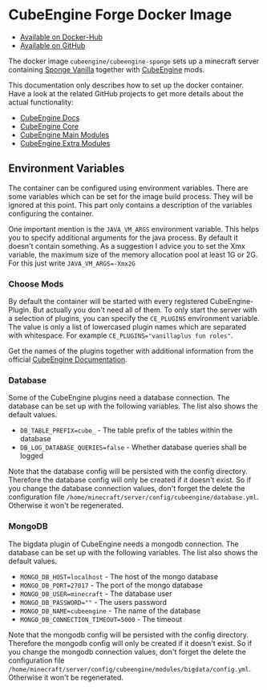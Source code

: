 # CubeEngine Forge Docker Image

- [Available on Docker-Hub](https://hub.docker.com/r/cubeengine/cubeengine-sponge/)
- [Available on GitHub](https://github.com/CubeEngine/docker)

The docker image `cubeengine/cubeengine-sponge` sets up a minecraft server containing [Sponge Vanilla](https://www.spongepowered.org/) together with [CubeEngine](http://cubeengine.org/) mods.

This documentation only describes how to set up the docker container. Have a look at the related GitHub projects to get more details about the actual functionality: 

- [CubeEngine Docs](http://cubeengine.org/)
- [CubeEngine Core](https://github.com/CubeEngine/core)
- [CubeEngine Main Modules](https://github.com/CubeEngine/modules-main)
- [CubeEngine Extra Modules](https://github.com/CubeEngine/modules-extra)


## Environment Variables

The container can be configured using environment variables. There are some variables which can be set for the image build process. They will be ignored at this point. This part only contains a description of the variables configuring the container.

One important mention is the `JAVA_VM_ARGS` environment variable. This helps you to specify additional arguments for the java process. By default it doesn't contain something. As a suggestion I advice you to set the Xmx variable, the maximum size of the memory allocation pool at least 1G or 2G. For this just write `JAVA_VM_ARGS=-Xmx2G`

### Choose Mods

By default the container will be started with every registered CubeEngine-Plugin. But actually you don't need all of them. To only start the server with a selection of plugins, you can specify the `CE_PLUGINS` environment variable. The value is only a list of lowercased plugin names which are separated with whitespace. For example `CE_PLUGINS="vanillaplus fun roles"`.

Get the names of the plugins together with additional information from the official [CubeEngine Documentation](http://cubeengine.org/).

### Database

Some of the CubeEngine plugins need a database connection. The database can be set up with the following variables. The list also shows the default values.

- `DB_TABLE_PREFIX=cube_` - The table prefix of the tables within the database
- `DB_LOG_DATABASE_QUERIES=false` - Whether database queries shall be logged

Note that the database config will be persisted with the config directory. Therefore the database config will only be created if it doesn't exist. So if you change the database connection values, don't forget the delete the configuration file `/home/minecraft/server/config/cubeengine/database.yml`. Otherwise it won't be regenerated.

### MongoDB

The bigdata plugin of CubeEngine needs a mongodb connection. The database can be set up with the following variables. The list also shows the default values.

- `MONGO_DB_HOST=localhost` - The host of the mongo database
- `MONGO_DB_PORT=27017` - The port of the mongo database 
- `MONGO_DB_USER=minecraft` - The database user
- `MONGO_DB_PASSWORD=""` - The users password
- `MONGO_DB_NAME=cubeengine` - The name of the database
- `MONGO_DB_CONNECTION_TIMEOUT=5000` - The timeout 

Note that the mongodb config will be persisted with the config directory. Therefore the mongodb config will only be created if it doesn't exist. So if you change the mongodb connection values, don't forget the delete the configuration file `/home/minecraft/server/config/cubeengine/modules/bigdata/config.yml`. Otherwise it won't be regenerated.

